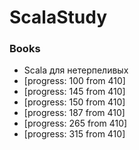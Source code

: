# ScalaStudy

### Books
* Scala для нетерпеливых
* [progress: 100 from 410]
* [progress: 145 from 410]
* [progress: 150 from 410]
* [progress: 187 from 410]
* [progress: 265 from 410]
* [progress: 315 from 410]
